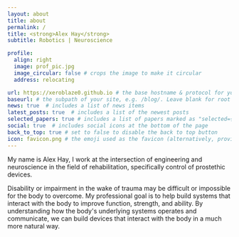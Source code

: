 ```yaml
---
layout: about
title: about
permalink: /
title: <strong>Alex Hay</strong>
subtitle: Robotics | Neuroscience

profile:
  align: right
  image: prof_pic.jpg
  image_circular: false # crops the image to make it circular
  address: relocating

url: https://xeroblaze0.github.io # the base hostname & protocol for your site
baseurl: # the subpath of your site, e.g. /blog/. Leave blank for root
news: true  # includes a list of news items
latest_posts: true  # includes a list of the newest posts
selected_papers: true # includes a list of papers marked as "selected={true}"
social: true  # includes social icons at the bottom of the page
back_to_top: true # set to false to disable the back to top button
icon: favicon.png # the emoji used as the favicon (alternatively, provide image name in /assets/img/)
---
```


My name is Alex Hay, I work at the intersection of engineering and neuroscience in the field of rehabilitation, specifically control of prostethic devices.


<!-- My name is Alex Hay, in April 2021 I joined the University of Montreal as a research associate in the Department of Neuroscience. We train monkeys to perform specific tasks while we read from an electrode implanted in their brain. Montreal sits at an intersection between neurosceince and AI, progress is a partnership. -->

<!-- I'm currently a masters student of robotics at Northwestern University in Chicago. My passion lies in prosthetics, learning new ways of augmenting human ability, and making new methodologies accessible.

<!-- I received my BS in mechanical engineering in 2014 at Iowa State University. I completed my internship at the Rehabilitation Institute of Chicago (rebuilt as the [Shirley Ryan Ability Lab](https://www.sralab.org/)) then moved on to the start-up world developing computer vision technologies. In 2019, I was accepted into the Masters of Science in Robotics program at Northwestern University. -->

Disability or impairment in the wake of trauma may be difficult or impossible for the body to overcome. My professional goal is to help build systems that interact with the body to improve function, strength, and ability. By understanding how the body's underlying systems operates and communicate, we can build devices that interact with the body in a much more natural way.

<!-- Link to your social media connections, too. This theme is set up to use [Font Awesome icons](http://fortawesome.github.io/Font-Awesome/) and [Academicons](https://jpswalsh.github.io/academicons/), like the ones below. Add your Facebook, Twitter, LinkedIn, Google Scholar, or just disable all of them. -->
